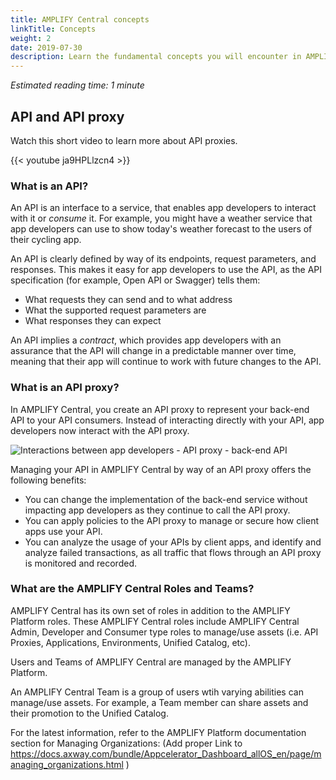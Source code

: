 ```yaml
---
title: AMPLIFY Central concepts
linkTitle: Concepts
weight: 2
date: 2019-07-30
description: Learn the fundamental concepts you will encounter in AMPLIFY Central.
---
```


*Estimated reading time: 1 minute*

## API and API proxy

Watch this short video to learn more about API proxies.

{{< youtube ja9HPLlzcn4 >}}

### What is an API?

An API is an interface to a service, that enables app developers to interact with it or *consume* it. For example, you might have a weather service that app developers can use to show today's weather forecast to the users of their cycling app.

An API is clearly defined by way of its endpoints, request parameters, and responses. This makes it easy for app developers to use the API, as the API specification (for example, Open API or Swagger) tells them:

- What requests they can send and to what address
- What the supported request parameters are
- What responses they can expect

An API implies a *contract*, which provides app developers with an assurance that the API will change in a predictable manner over time, meaning that their app will continue to work with future changes to the API.

### What is an API proxy?

In AMPLIFY Central, you create an API proxy to represent your back-end API to your API consumers. Instead of interacting directly with your API, app developers now interact with the API proxy.

![Interactions between app developers - API proxy - back-end API](/Images/central/api_proxy.png)

Managing your API in AMPLIFY Central by way of an API proxy offers the following benefits:

- You can change the implementation of the back-end service without impacting app developers as they continue to call the API proxy.
- You can apply policies to the API proxy to manage or secure how client apps use your API.
- You can analyze the usage of your APIs by client apps, and identify and analyze failed transactions, as all traffic that flows through an API proxy is monitored and recorded.

### What are the AMPLIFY Central Roles and Teams?

AMPLIFY Central has its own set of roles in addition to the AMPLIFY Platform roles. These AMPLIFY Central roles include AMPLIFY Central Admin, Developer and Consumer type roles to manage/use assets (i.e. API Proxies, Applications, Environments, Unified Catalog, etc).  

Users and Teams of AMPLIFY Central are managed by the AMPLIFY Platform.

An AMPLIFY Central Team is a group of users wtih varying abilities can manage/use assets. For example, a Team member can share assets and their promotion to the Unified Catalog.

For the latest information, refer to the AMPLIFY Platform documentation section for Managing Organizations: (Add proper Link to https://docs.axway.com/bundle/Appcelerator_Dashboard_allOS_en/page/managing_organizations.html )
